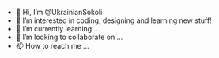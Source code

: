 - 👋 Hi, I’m @UkrainianSokoli
- 👀 I’m interested in coding, designing and learning new stuff!
- 🌱 I’m currently learning ...
- 💞️ I’m looking to collaborate on ...
- 📫 How to reach me ...

<!---
UkrainianSokoli/UkrainianSokoli is a ✨ special ✨ repository because its `README.md` (this file) appears on your GitHub profile.
You can click the Preview link to take a look at your changes.
--->
